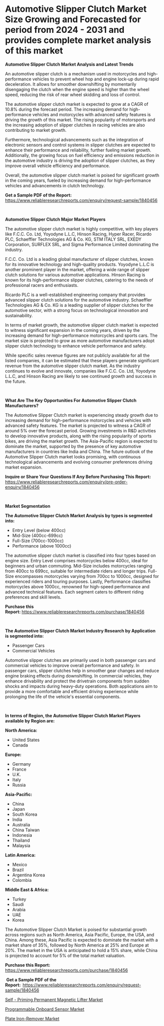 <p><h1>Automotive Slipper Clutch Market Size Growing and Forecasted for period from 2024 - 2031 and provides complete market analysis of this market</h1></p><p><strong>Automotive Slipper Clutch Market Analysis and Latest Trends</strong></p>
<p><p>An automotive slipper clutch is a mechanism used in motorcycles and high-performance vehicles to prevent wheel hop and engine lock-up during rapid deceleration. It allows for smoother downshifting by momentarily disengaging the clutch when the engine speed is higher than the wheel speed, reducing the risk of rear wheel skidding and loss of control.</p><p>The automotive slipper clutch market is expected to grow at a CAGR of 10.8% during the forecast period. The increasing demand for high-performance vehicles and motorcycles with advanced safety features is driving the growth of this market. The rising popularity of motorsports and the increasing adoption of slipper clutches in racing vehicles are also contributing to market growth.</p><p>Furthermore, technological advancements such as the integration of electronic sensors and control systems in slipper clutches are expected to enhance their performance and reliability, further fueling market growth. Additionally, the growing focus on fuel efficiency and emissions reduction in the automotive industry is driving the adoption of slipper clutches, as they improve overall vehicle efficiency and performance.</p><p>Overall, the automotive slipper clutch market is poised for significant growth in the coming years, fueled by increasing demand for high-performance vehicles and advancements in clutch technology.</p></p>
<p><strong>Get a Sample PDF of the Report:&nbsp;</strong> <a href="https://www.reliableresearchreports.com/enquiry/request-sample/1840456">https://www.reliableresearchreports.com/enquiry/request-sample/1840456</a></p>
<p>&nbsp;</p>
<p><strong>Automotive Slipper Clutch Major Market Players</strong></p>
<p><p>The automotive slipper clutch market is highly competitive, with key players like F.C.C. Co. Ltd, Yoyodyne L.L.C, Hinson Racing, Hyper Racer, Ricardo PLC, Schaeffler Technologies AG & Co. KG, STM ITALY SRL, EXEDY Corporation, SURFLEX SRL, and Sigma Performance Limited dominating the industry. </p><p>F.C.C. Co. Ltd is a leading global manufacturer of slipper clutches, known for its innovative technology and high-quality products. Yoyodyne L.L.C is another prominent player in the market, offering a wide range of slipper clutch solutions for various automotive applications. Hinson Racing is known for its high-performance slipper clutches, catering to the needs of professional racers and enthusiasts.</p><p>Ricardo PLC is a well-established engineering company that provides advanced slipper clutch solutions for the automotive industry. Schaeffler Technologies AG & Co. KG is a leading supplier of slipper clutches for the automotive sector, with a strong focus on technological innovation and sustainability. </p><p>In terms of market growth, the automotive slipper clutch market is expected to witness significant expansion in the coming years, driven by the increasing demand for high-performance motorcycles and sports cars. The market size is projected to grow as more automotive manufacturers adopt slipper clutch technology to enhance vehicle performance and safety.</p><p>While specific sales revenue figures are not publicly available for all the listed companies, it can be estimated that these players generate significant revenue from the automotive slipper clutch market. As the industry continues to evolve and innovate, companies like F.C.C. Co. Ltd, Yoyodyne L.L.C, and Hinson Racing are likely to see continued growth and success in the future.</p></p>
<p>&nbsp;</p>
<p><strong>What Are The Key Opportunities For Automotive Slipper Clutch Manufacturers?</strong></p>
<p><p>The Automotive Slipper Clutch market is experiencing steady growth due to increasing demand for high-performance motorcycles and vehicles with advanced safety features. The market is projected to witness a CAGR of around 5% over the forecast period. Growing investments in R&D activities to develop innovative products, along with the rising popularity of sports bikes, are driving the market growth. The Asia-Pacific region is expected to dominate the market, supported by the presence of key automotive manufacturers in countries like India and China. The future outlook of the Automotive Slipper Clutch market looks promising, with continuous technological advancements and evolving consumer preferences driving market expansion.</p></p>
<p><strong>Inquire or Share Your Questions If Any Before Purchasing This Report:</strong> <a href="https://www.reliableresearchreports.com/enquiry/pre-order-enquiry/1840456">https://www.reliableresearchreports.com/enquiry/pre-order-enquiry/1840456</a></p>
<p>&nbsp;</p>
<p><strong>Market Segmentation</strong></p>
<p><strong>The Automotive Slipper Clutch Market Analysis by types is segmented into:</strong></p>
<p><ul><li>Entry Level (below 400cc)</li><li>Mid-Size (400cc-699cc)</li><li>Full-Size (700cc-1000cc)</li><li>Performance (above 1000cc)</li></ul></p>
<p><p>The automotive slipper clutch market is classified into four types based on engine size. Entry Level comprises motorcycles below 400cc, ideal for beginners and urban commuting. Mid-Size includes motorcycles ranging from 400cc to 699cc, suitable for intermediate riders and longer trips. Full-Size encompasses motorcycles varying from 700cc to 1000cc, designed for experienced riders and touring purposes. Lastly, Performance classifies motorcycles above 1000cc, renowned for high-speed performance and advanced technical features. Each segment caters to different riding preferences and skill levels.</p></p>
<p><strong>Purchase this Report:&nbsp;</strong><a href="https://www.reliableresearchreports.com/purchase/1840456">https://www.reliableresearchreports.com/purchase/1840456</a></p>
<p>&nbsp;</p>
<p><strong>The Automotive Slipper Clutch Market Industry Research by Application is segmented into:</strong></p>
<p><ul><li>Passenger Cars</li><li>Commercial Vehicles</li></ul></p>
<p><p>Automotive slipper clutches are primarily used in both passenger cars and commercial vehicles to improve overall performance and safety. In passenger cars, slipper clutches help in smoother gear changes and reduce engine braking effects during downshifting. In commercial vehicles, they enhance drivability and protect the drivetrain components from sudden shocks and impacts during heavy-duty operations. Both applications aim to provide a more comfortable and efficient driving experience while prolonging the life of the vehicle's essential components.</p></p>
<p>&nbsp;</p>
<p><strong>In terms of Region, the Automotive Slipper Clutch Market Players available by Region are:</strong></p>
<p>
    <p> <strong> North America: </strong>
        <ul>
            <li>United States</li>
            <li>Canada</li>
        </ul>
        </p> 
    <p> <strong> Europe: </strong>
        <ul>
            <li>Germany</li>
            <li>France</li>
            <li>U.K.</li>
            <li>Italy</li>
            <li>Russia</li>
        </ul>
        </p> 
    <p> <strong> Asia-Pacific: </strong>
        <ul>
            <li>China</li>
            <li>Japan</li>
            <li>South Korea</li>
            <li>India</li>
            <li>Australia</li>
            <li>China Taiwan</li>
            <li>Indonesia</li>
            <li>Thailand</li>
            <li>Malaysia</li>
        </ul>
        </p> 
    <p> <strong> Latin America: </strong>
        <ul>
            <li>Mexico</li>
            <li>Brazil</li>
            <li>Argentina Korea</li>
            <li>Colombia</li>
        </ul>
        </p> 
    <p> <strong> Middle East & Africa: </strong>
        <ul>
            <li>Turkey</li>
            <li>Saudi</li>
            <li>Arabia</li>
            <li>UAE</li>
            <li>Korea</li>
        </ul>
    </p>
    </p>
<p><p>The Automotive Slipper Clutch Market is poised for substantial growth across regions such as North America, Asia Pacific, Europe, the USA, and China. Among these, Asia Pacific is expected to dominate the market with a market share of 35%, followed by North America at 25% and Europe at 20%. The market in the USA is anticipated to hold a 15% share, while China is projected to account for 5% of the total market valuation.</p></p>
<p><strong>Purchase this Report: </strong><a href="https://www.reliableresearchreports.com/purchase/1840456">https://www.reliableresearchreports.com/purchase/1840456</a></p>
<p>&nbsp;<strong>Get a Sample PDF of the Report:&nbsp;&nbsp;</strong><a href="https://www.reliableresearchreports.com/enquiry/request-sample/1840456">https://www.reliableresearchreports.com/enquiry/request-sample/1840456</a></p>
<p><strong></strong></p>
<p><p><a href="https://view.publitas.com/reportprime-1/global-self-priming-permanent-magnetic-lifter-market-by-types-applications-and-major-players-with-regional-growth-rate-analysis-and-development-situation-from-2023-to-2030/">Self - Priming Permanent Magnetic Lifter Market</a></p><p><a href="https://view.publitas.com/reportprime-1/programmable-onboard-sensor-market-offers-provide-insightful-data-for-the-time-period-from-2023-to-2030-and-also-provide-analysis-based-on-application-type-and-region/">Programmable Onboard Sensor Market</a></p><p><a href="https://view.publitas.com/reportprime-1/plate-iron-remover-market-size-evaluating-its-market-trends-growth-and-projections-2023-2030/">Plate Iron-Remover Market</a></p></p>